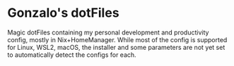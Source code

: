 # Gonzalo's dotFiles

Magic dotFiles containing my personal development and productivity config, mostly in Nix+HomeManager. While most of the config is supported for Linux, WSL2, macOS, the installer and some parameters are not yet set to automatically detect the configs for each.
